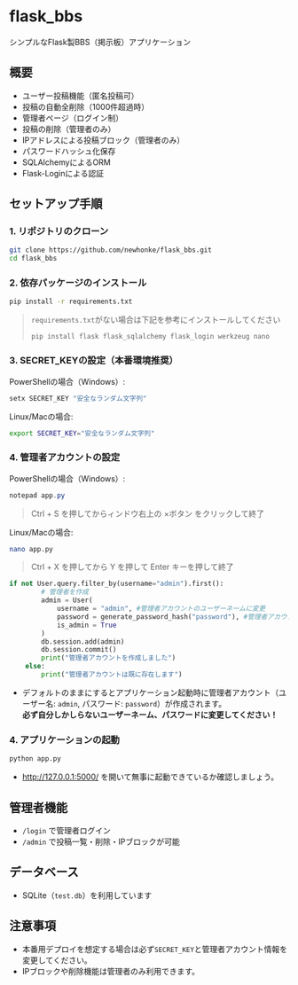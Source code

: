 # flask_bbs

シンプルなFlask製BBS（掲示板）アプリケーション

## 概要

- ユーザー投稿機能（匿名投稿可）
- 投稿の自動全削除（1000件超過時）
- 管理者ページ（ログイン制）
- 投稿の削除（管理者のみ）
- IPアドレスによる投稿ブロック（管理者のみ）
- パスワードハッシュ化保存
- SQLAlchemyによるORM
- Flask-Loginによる認証

## セットアップ手順

### 1. リポジトリのクローン

```bash
git clone https://github.com/newhonke/flask_bbs.git
cd flask_bbs
```

### 2. 依存パッケージのインストール

```bash
pip install -r requirements.txt
```
> `requirements.txt`がない場合は下記を参考にインストールしてください
> 
> ```
> pip install flask flask_sqlalchemy flask_login werkzeug nano
> ```

### 3. SECRET_KEYの設定（本番環境推奨）

PowerShellの場合（Windows）:
```powershell
setx SECRET_KEY "安全なランダム文字列"
```

Linux/Macの場合:
```bash
export SECRET_KEY="安全なランダム文字列"
```

### 4. 管理者アカウントの設定

PowerShellの場合（Windows）:
```powershell
notepad app.py
```
> Ctrl + S を押してからィンドウ右上の ×ボタン をクリックして終了

Linux/Macの場合:
```bash
nano app.py
```
> Ctrl + X を押してから Y を押して Enter キーを押して終了

```python
if not User.query.filter_by(username="admin").first():
        # 管理者を作成
        admin = User(
            username = "admin", #管理者アカウントのユーザーネームに変更
            password = generate_password_hash("password"), #管理者アカウントのパスワードに変更
            is_admin = True
        )
        db.session.add(admin)
        db.session.commit()
        print("管理者アカウントを作成しました")
    else:
        print("管理者アカウントは既に存在します")
```

- デフォルトのままにするとアプリケーション起動時に管理者アカウント（ユーザー名: `admin`, パスワード: `password`）が作成されます。  
**必ず自分しかしらないユーザーネーム、パスワードに変更してください！**

### 4. アプリケーションの起動

```bash
python app.py
```
- http://127.0.0.1:5000/ を開いて無事に起動できているか確認しましょう。

## 管理者機能

- `/login` で管理者ログイン
- `/admin` で投稿一覧・削除・IPブロックが可能

## データベース

- SQLite（`test.db`）を利用しています

## 注意事項

- 本番用デプロイを想定する場合は必ず`SECRET_KEY`と管理者アカウント情報を変更してください。
- IPブロックや削除機能は管理者のみ利用できます。